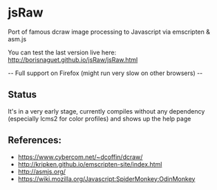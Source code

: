 # jsRaw
Port of famous dcraw image processing to Javascript via emscripten &amp; asm.js

You can test the last version live here:
http://borisnaguet.github.io/jsRaw/jsRaw.html

-- Full support on Firefox (might run very slow on other browsers) --

## Status
It's in a very early stage, currently compiles without any dependency (especially lcms2 for color profiles) and shows up the help page

## References:
* https://www.cybercom.net/~dcoffin/dcraw/
* http://kripken.github.io/emscripten-site/index.html
* http://asmjs.org/
* https://wiki.mozilla.org/Javascript:SpiderMonkey:OdinMonkey
